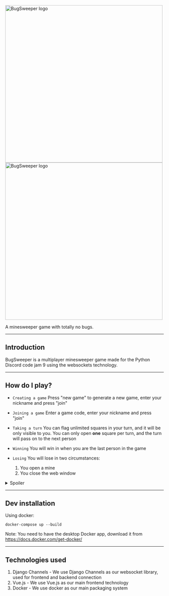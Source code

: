 <img src="https://user-images.githubusercontent.com/65498475/180652320-46cf78bb-ecd0-4305-a37c-09fb9bdea69b.svg#gh-light-mode-only" alt="BugSweeper logo" width="500">
<img src="https://user-images.githubusercontent.com/65498475/181659011-5d3aa919-1dcf-4507-b443-2d9ca8d25641.svg#gh-dark-mode-only" alt="BugSweeper logo" width="500">


A minesweeper game with totally no bugs.

---

## Introduction

BugSweeper is a multiplayer minesweeper game made for the Python Discord code jam 9 using the websockets technology.

---
## How do I play?

- `Creating a game` Press "new game" to generate a new game, enter your nickname and press "join"  

- `Joining a game` Enter a game code, enter your nickname and press "join"

- `Taking a turn` You can flag unlimited squares in your turn, and it will be only visible to you. You can only open **one** square per turn, and the turn will pass on to the next person

- `Winning` You will win in when you are the last person in the game

- `Losing` You will lose in two circumstances:
  1. You open a mine
  2. You close the web window

<details>
<summary>Spoiler</summary>

* `Bugs` Events can be discovered through posting in the chat


  <details>
  <summary>List of bugs</summary>

  1. "delete" - Deletes the cover of a square that is both closed and safe. Counts as a turn and can only be used 5 times per player
  2. "close" - Closes all squares. Can only be used once in a game by a dead player.
  3. "new" - Gives a 1 in the total number of players chance to give a player new life. Can only be used once per player.
  4. "winner" - Gives a variable chance to eliminate all other players (although they have a chance of coming back using new). The chance is 1 in twice the number of living players who haven't used the command. Can only be used once per player.

  </details>
</details>

---
## Dev installation

Using docker:
```shell
docker-compose up --build
```
Note: You need to have the desktop Docker app, download it from https://docs.docker.com/get-docker/

---
## Technologies used

1. Django Channels - We use Django Channels as our websocket library, used for frontend and backend connection
2. Vue.js - We use Vue.js as our main frontend technology
3. Docker - We use docker as our main packaging system
